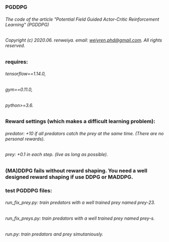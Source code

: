 ### PGDDPG


###### The code of the article "Potential Field Guided Actor-Critic Reinforcement Learning" (PGDDPG)  
###### Copyright (c) 2020.06. renweiya. email: weiyren.phd@gmail.com. All rights reserved. 

### requires: 
###### tensorflow==1.14.0, 
###### gym==0.11.0, 
###### python>=3.6.

### Reward settings (which makes a difficult learning problem): 
###### predator: +10 if all predators catch the prey at the same time. (There are no personal rewards).  
###### prey: +0.1 in each step. (live as long as possible).  


### (MA)DDPG fails without reward shaping. You need a well designed reward shaping if use DDPG or MADDPG.


### test PGDDPG files:

###### run_fix_prey.py: train predators with a well trained prey named prey-23.
###### run_fix_preys.py: train predators with a well trained prey named prey-s.
###### run.py: train predators and prey simutaniously.
